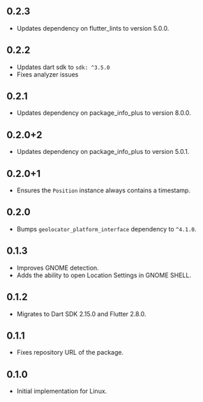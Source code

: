 ## 0.2.3

- Updates dependency on flutter_lints to version 5.0.0.

## 0.2.2

- Updates dart sdk to `sdk: ^3.5.0`
- Fixes analyzer issues

## 0.2.1

- Updates dependency on package_info_plus to version 8.0.0.

## 0.2.0+2

- Updates dependency on package_info_plus to version 5.0.1.

## 0.2.0+1

- Ensures the `Position` instance always contains a timestamp.

## 0.2.0

- Bumps `geolocator_platform_interface` dependency to `^4.1.0`.

## 0.1.3

- Improves GNOME detection.
- Adds the ability to open Location Settings in GNOME SHELL.

## 0.1.2

- Migrates to Dart SDK 2.15.0 and Flutter 2.8.0.

## 0.1.1

- Fixes repository URL of the package.

## 0.1.0

- Initial implementation for Linux.
